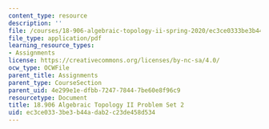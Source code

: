 ```yaml
---
content_type: resource
description: ''
file: /courses/18-906-algebraic-topology-ii-spring-2020/ec3ce0333be3b44adab2c23de458d534_MIT18_906S20_pset2.pdf
file_type: application/pdf
learning_resource_types:
- Assignments
license: https://creativecommons.org/licenses/by-nc-sa/4.0/
ocw_type: OCWFile
parent_title: Assignments
parent_type: CourseSection
parent_uid: 4e299e1e-dfbb-7247-7844-7be60e8f96c9
resourcetype: Document
title: 18.906 Algebraic Topology II Problem Set 2
uid: ec3ce033-3be3-b44a-dab2-c23de458d534
---
```

